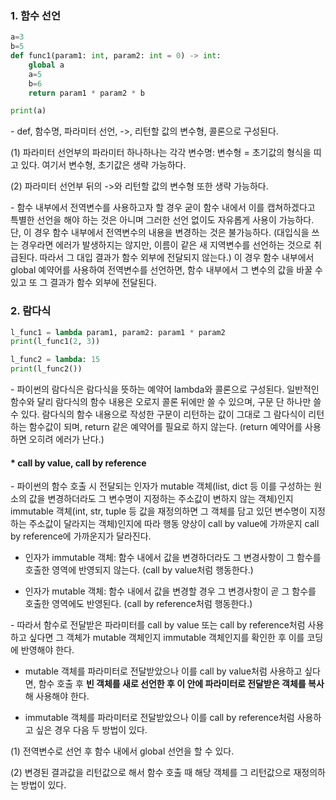 ### 1. 함수 선언

```python
a=3
b=5
def func1(param1: int, param2: int = 0) -> int:
    global a
    a=5
    b=6
    return param1 * param2 * b

print(a)
```

\- def, 함수명, 파라미터 선언, ->, 리턴할 값의 변수형, 콜론으로 구성된다. 

(1) 파라미터 선언부의 파라미터 하나하나는 각각 변수명: 변수형 = 초기값의 형식을 띠고 있다. 여기서 변수형, 초기값은 생략 가능하다.

(2) 파라미터 선언부 뒤의 ->와 리턴할 값의 변수형 또한 생략 가능하다.

\- 함수 내부에서 전역변수를 사용하고자 할 경우 굳이 함수 내에서 이를 캡쳐하겠다고 특별한 선언을 해야 하는 것은 아니며 그러한 선언 없이도 자유롭게 사용이 가능하다. 단, 이 경우 함수 내부에서 전역변수의 내용을 변경하는 것은 불가능하다. (대입식을 쓰는 경우라면 에러가 발생하지는 않지만, 이름이 같은 새 지역변수를 선언하는 것으로 취급된다. 따라서 그 대입 결과가 함수 외부에 전달되지 않는다.) 이 경우 함수 내부에서 global 예약어를 사용하여 전역변수를 선언하면, 함수 내부에서 그 변수의 값을 바꿀 수 있고 또 그 결과가 함수 외부에 전달된다.



### 2. 람다식

```python
l_func1 = lambda param1, param2: param1 * param2
print(l_func1(2, 3))

l_func2 = lambda: 15
print(l_func2())
```

\- 파이썬의 람다식은 람다식을 뜻하는 예약어 lambda와 콜론으로 구성된다. 일반적인 함수와 달리 람다식의 함수 내용은 오로지 콜론 뒤에만 쓸 수 있으며, 구문 단 하나만 쓸 수 있다. 람다식의 함수 내용으로 작성한 구문이 리턴하는 값이 그대로 그 람다식이 리턴하는 함수값이 되며, return 같은 예약어를 필요로 하지 않는다. (return 예약어를 사용하면 오히려 에러가 난다.)



#### * call by value, call by reference

\- 파이썬의 함수 호출 시 전달되는 인자가 mutable 객체(list, dict 등 이를 구성하는 원소의 값을 변경하더라도 그 변수명이 지정하는 주소값이 변하지 않는 객체)인지 immutable 객체(int, str, tuple 등 값을 재정의하면 그 객체를 담고 있던 변수명이 지정하는 주소값이 달라지는 객체)인지에 따라 행동 양상이 call by value에 가까운지 call by reference에 가까운지가 달라진다. 

- 인자가 immutable 객체: 함수 내에서 값을 변경하더라도 그 변경사항이 그 함수를 호출한 영역에 반영되지 않는다. (call by value처럼 행동한다.)

- 인자가 mutable 객체: 함수 내에서 값을 변경할 경우 그 변경사항이 곧 그 함수를 호출한 영역에도 반영된다. (call by reference처럼 행동한다.)

\- 따라서 함수로 전달받은 파라미터를 call by value 또는 call by reference처럼 사용하고 싶다면 그 객체가 mutable 객체인지 immutable 객체인지를 확인한 후 이를 코딩에 반영해야 한다. 

- mutable 객체를 파라미터로 전달받았으나 이를 call by value처럼 사용하고 싶다면, 함수 호출 후 **빈 객체를 새로 선언한 후 이 안에 파라미터로 전달받은 객체를 복사**해 사용해야 한다. 

- immutable 객체를 파라미터로 전달받았으나 이를 call by reference처럼 사용하고 싶은 경우 다음 두 방법이 있다.

(1) 전역변수로 선언 후 함수 내에서 global 선언을 할 수 있다.

(2) 변경된 결과값을 리턴값으로 해서 함수 호출 때 해당 객체를 그 리턴값으로 재정의하는 방법이 있다. 